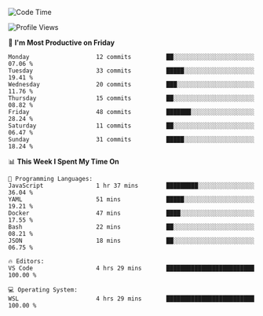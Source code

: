 <!-- ### Hi there, I'm V2yield👋 -->

<!--
**v2yield/v2yield** is a ✨ _special_ ✨ repository because its `README.md` (this file) appears on your GitHub profile.

Here are some ideas to get you started:

- 🔭 I’m currently working on ...
- 🌱 I’m currently learning ...
- 👯 I’m looking to collaborate on ...
- 🤔 I’m looking for help with ...
- 💬 Ask me about ...
- 📫 How to reach me: ...
- 😄 Pronouns: ...
- ⚡ Fun fact: ...
-->

<!-- <div align="center">
	<br>
	<img src="https://raw.githubusercontent.com/Aniket965/Aniket965/master/pacman.svg?sanitize=true" width="200" height="200">
</div>

<h3 align="center">
	<a href="https://sunguoqi.com/">
		<img src="https://readme-typing-svg.herokuapp.com/?lines=SHOW-SHOW-WAY!&center=true&size=27&color=F74369">
	</a>
</h3> -->

<!-- ### 🏆 Github Stats:

<img alt="V2yield's Github Stats" src="https://github-readme-stats.vercel.app/api?username=v2yield&hide=stars&show_icons=true&hide_border=true&theme=radical" width="500"/>

<img alt="V2yield's Top Languages Stats" src="https://github-readme-stats.vercel.app/api/top-langs/?username=v2yield&hide=smalltalk&theme=buefy&layout=compact&hide_border=true" width="500"/>  -->

<!-- &nbsp;&nbsp;&nbsp;&nbsp;&nbsp;![:name](https://count.getloli.com/get/@:v2yield?theme=gelbooru) -->

<!-- &nbsp;&nbsp;&nbsp;&nbsp;&nbsp;[![V2yield's GitHub Activity Graph](https://activity-graph.herokuapp.com/graph?username=V2yield&theme=xcode)](https://github.com/V2yield) -->

<!--START_SECTION:waka-->
![Code Time](http://img.shields.io/badge/Code%20Time-668%20hrs%2055%20mins-blue)

![Profile Views](http://img.shields.io/badge/Profile%20Views-204-blue)

📅 **I'm Most Productive on Friday** 

```text
Monday                   12 commits          ██░░░░░░░░░░░░░░░░░░░░░░░   07.06 % 
Tuesday                  33 commits          █████░░░░░░░░░░░░░░░░░░░░   19.41 % 
Wednesday                20 commits          ███░░░░░░░░░░░░░░░░░░░░░░   11.76 % 
Thursday                 15 commits          ██░░░░░░░░░░░░░░░░░░░░░░░   08.82 % 
Friday                   48 commits          ███████░░░░░░░░░░░░░░░░░░   28.24 % 
Saturday                 11 commits          ██░░░░░░░░░░░░░░░░░░░░░░░   06.47 % 
Sunday                   31 commits          █████░░░░░░░░░░░░░░░░░░░░   18.24 % 
```


📊 **This Week I Spent My Time On** 

```text
💬 Programming Languages: 
JavaScript               1 hr 37 mins        █████████░░░░░░░░░░░░░░░░   36.04 % 
YAML                     51 mins             █████░░░░░░░░░░░░░░░░░░░░   19.21 % 
Docker                   47 mins             ████░░░░░░░░░░░░░░░░░░░░░   17.55 % 
Bash                     22 mins             ██░░░░░░░░░░░░░░░░░░░░░░░   08.21 % 
JSON                     18 mins             ██░░░░░░░░░░░░░░░░░░░░░░░   06.75 % 

🔥 Editors: 
VS Code                  4 hrs 29 mins       █████████████████████████   100.00 % 

💻 Operating System: 
WSL                      4 hrs 29 mins       █████████████████████████   100.00 % 
```


<!--END_SECTION:waka-->

<!--&nbsp;[**Contact Me**](mailto:wye2207256537@gmail.com)-->

